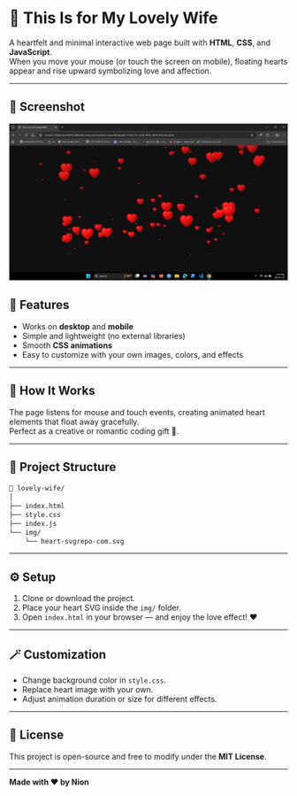 # 💖 This Is for My Lovely Wife

A heartfelt and minimal interactive web page built with **HTML**, **CSS**, and **JavaScript**.  
When you move your mouse (or touch the screen on mobile), floating hearts appear and rise upward symbolizing love and affection.

---
## 📸 Screenshot

![Calculator Screenshot](./img/Screenshot%202025-10-29%20215330.png)

## 🌟 Features
- Works on **desktop** and **mobile**
- Simple and lightweight (no external libraries)
- Smooth **CSS animations**
- Easy to customize with your own images, colors, and effects

---

## 🧠 How It Works
The page listens for mouse and touch events, creating animated heart elements that float away gracefully.  
Perfect as a creative or romantic coding gift 💝.

---

## 📂 Project Structure
```
📁 lovely-wife/
│
├── index.html
├── style.css
├── index.js
└── img/
    └── heart-svgrepo-com.svg
```

---

## ⚙️ Setup
1. Clone or download the project.  
2. Place your heart SVG inside the `img/` folder.  
3. Open `index.html` in your browser — and enjoy the love effect! ❤️

---

## 🪄 Customization
- Change background color in `style.css`.
- Replace heart image with your own.
- Adjust animation duration or size for different effects.

---

## 📝 License
This project is open-source and free to modify under the **MIT License**.

---

**Made with ❤️ by Nion**
